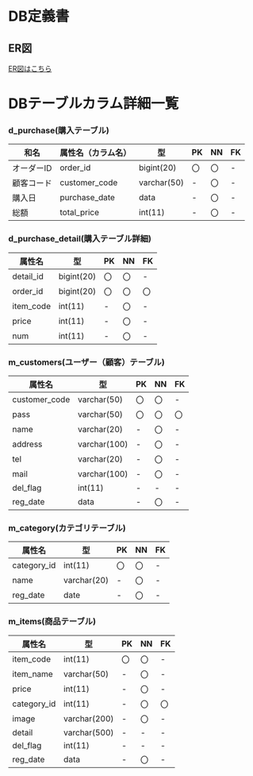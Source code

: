 # DB定義書
## ER図
[ER図はこちら](https://github.com/Aso2001147/2021sys-design/blob/main/%E7%AC%AC23%E5%9B%9E.md "ER図はこちら")

# DBテーブルカラム詳細一覧

### d_purchase(購入テーブル)
|和名|属性名（カラム名）|型|PK|NN|FK|
|-|-|-|-|-|-|
|オーダーID|order_id|bigint(20)|〇|〇|-|
|顧客コード|customer_code|varchar(50)|-|〇|-|
|購入日|purchase_date|data|-|〇|-|
|総額|total_price|int(11)|-|〇|-|


### d_purchase_detail(購入テーブル詳細)
|属性名|型|PK|NN|FK|
|-|-|-|-|-|
|detail_id|bigint(20)|〇|〇|-|
|order_id|bigint(20)|〇|〇|〇|
|item_code|int(11)|-|〇|-|
|price|int(11)|-|〇|-|
|num|int(11)|-|〇|-|


### m_customers(ユーザー（顧客）テーブル)
|属性名|型|PK|NN|FK|
|-|-|-|-|-|
|customer_code|varchar(50)|〇|〇|-|
|pass|varchar(50)|〇|〇|〇|
|name|varchar(20)|-|〇|-|
|address|varchar(100)|-|〇|-|
|tel|varchar(20)|-|〇|-|
|mail|varchar(100)|-|〇|-|
|del_flag|int(11)|-|-|-|
|reg_date|data|-|〇|-|


### m_category(カテゴリテーブル)
|属性名|型|PK|NN|FK|
|-|-|-|-|-|
|category_id|int(11)|〇|〇|-|
|name|varchar(20)|-|〇|-|
|reg_date|date|-|〇|-|


### m_items(商品テーブル)
|属性名|型|PK|NN|FK|
|-|-|-|-|-|
|item_code|int(11)|〇|〇|-|
|item_name|varchar(50)|-|〇|-|
|price|int(11)|-|〇|-|
|category_id|int(11)|-|〇|〇|
|image|varchar(200)|-|〇|-|
|detail|varchar(500)|-|-|-|
|del_flag|int(11)|-|-|-|
|reg_date|data|-|〇|-|
